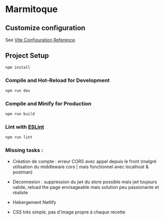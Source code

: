 # Marmitoque

## Customize configuration

See [Vite Configuration Reference](https://vitejs.dev/config/).

## Project Setup

```sh
npm install
```

### Compile and Hot-Reload for Development

```sh
npm run dev
```

### Compile and Minify for Production

```sh
npm run build
```

### Lint with [ESLint](https://eslint.org/)

```sh
npm run lint
```


### Missing tasks : 

- Création de compte : erreur CORS avec appel depuis le front (malgré utilisation du middleware cors | mais fonctionnel avec localhost & postman)

- Deconnexion : suppression du jwt du store possible mais jwt toujours valide, reload the page envisageable mais solution peu passionante et réaliste

- Hebergement Netlify

- CSS très simple, pas d'image propre à chaque recette
